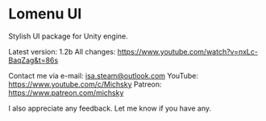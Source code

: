 # Lomenu UI
Stylish UI package for Unity engine.

Latest version: 1.2b
All changes: https://www.youtube.com/watch?v=nxLc-BaqZag&t=86s

Contact me via e-mail: isa.steam@outlook.com
YouTube: https://www.youtube.com/c/Michsky
Patreon: https://www.patreon.com/michsky

I also appreciate any feedback. Let me know if you have any.

